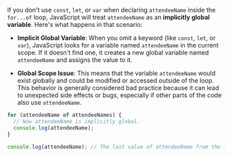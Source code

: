 If you don't use `const`, `let`, or `var` when declaring `attendeeName` inside the `for...of` loop, JavaScript will treat `attendeeName` as an **implicitly global variable**. Here's what happens in that scenario:

- **Implicit Global Variable**: When you omit a keyword (like `const`, `let`, or `var`), JavaScript looks for a variable named `attendeeName` in the current scope. If it doesn't find one, it creates a new global variable named `attendeeName` and assigns the value to it.
    
- **Global Scope Issue**: This means that the variable `attendeeName` would exist globally and could be modified or accessed outside of the loop. This behavior is generally considered bad practice because it can lead to unexpected side effects or bugs, especially if other parts of the code also use `attendeeName`.

```js
for (attendeeName of attendeeNames) {
  // Now attendeeName is implicitly global.
  console.log(attendeeName);
}

console.log(attendeeName); // The last value of attendeeName from the loop is accessible here.

```